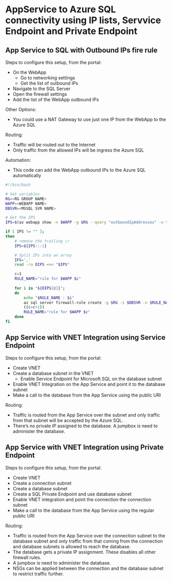 # AppService to Azure SQL connectivity using IP lists, Servvice Endpoint and Private Endpoint


## App Service to SQL with Outbound IPs fire rule

Steps to configure this setup, from the portal:

- On the WebApp
  - Go to networking settings
  - Get the list of outbound IPs
- Navigate to the SQL Server
- Open the firewall settings
- Add the list of the WebApp outbound IPs

Other Options:

- You could use a NAT Gateway to use just one IP from the WebApp to the Azure SQL

Routing:

- Traffic will be routed out to the Internet
- Only traffic from the allowed IPs will be ingress the Azure SQL

Automation:
- This code can add the WebApp outbound IPs to the Azure SQL automatically

```bash
#!/bin/bash  

# Set variables
RG=<RG GROUP NAME>
WAPP=<WEBAPP NAME>
DBSVR=<MSSQL SVR NAME>

# Get the IPS
IPS=$(az webapp show -n $WAPP -g $RG --query "outboundIpAddresses" -o tsv)

if [ IPS != "" ];
then
    # remove the trailing \r
    IPS=${IPS::-1} 

    # Split IPs into an array
    IFS=','
    read -ra OIPS <<< "$IPS"

    c=1
    RULE_NAME="rule for $WAPP $c"
        
    for i in "${OIPS[@]}";   
    do  
        echo "$RULE_NAME : $i"        
        az sql server firewall-rule create -g $RG -s $DBSVR -n $RULE_NAME --start-ip-address $i --end-ip-address $i
        ((c=c+1))
        RULE_NAME="rule for $WAPP $c"        
    done  
fi
```


## App Service with VNET Integration using Service Endpoint

Steps to configure this setup, from the portal:

- Create VNET
- Create a database subnet in the VNET
  - Enable Service Endpoint for Microsoft.SQL on the database subnet
- Enable VNET Integration on the App Service and point it to the database subnet
- Make a call to the database from the App Service using the public URI

Routing: 
- Traffic is routed from the App Service over the subnet and only traffic from that subnet will be accepted by the Azure SQL. 
- There’s no private IP assigned to the database. A jumpbox is need to administer the database.

## App Service with VNET Integration using Private Endpoint

Steps to configure this setup, from the portal:
- Create VNET
- Create a connection subnet
- Create a database subnet
- Create a SQL Private Endpoint and use database subnet
- Enable VNET integration and point the connection the connection subnet
- Make a call to the database from the App Service using the regular public URI

Routing:
- Traffic is routed from the App Service over the connection subnet to the database subnet and only traffic from that coming from the connection and database subnets is allowed to reach the database. 
- The database gets a private IP assignment. These disables all other firewall rules.
- A jumpbox is need to administer the database. 
- NSGs can be applied between the connection and the database subnet to restrict traffic further.
